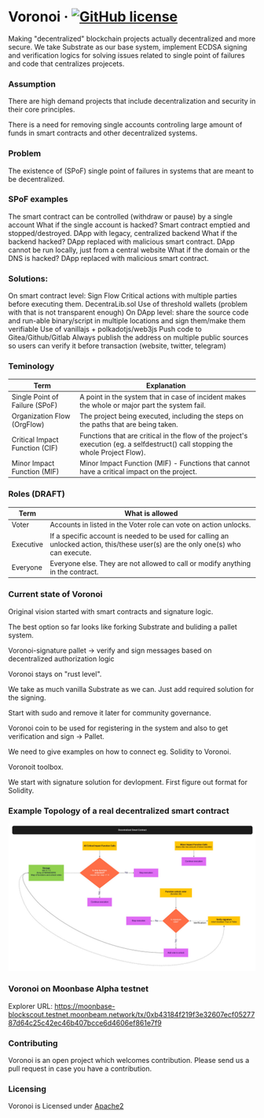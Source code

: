 # Voronoi &middot; [![GitHub license](https://img.shields.io/badge/license-GPL3%2FApache2-blue)](https://github.com/Qrucial/voronoi/blob/main/LICENSE)
Making "decentralized" blockchain projects actually decentralized and more secure.
We take Substrate as our base system, implement ECDSA signing and verification logics for solving issues related to single point of failures and code that centralizes projecets.

### Assumption
There are high demand projects that include decentralization and security in their core principles.

There is a need for removing single accounts controling large amount of funds in smart contracts and other decentralized systems.

### Problem
The existence of (SPoF) single point of failures in systems that are meant to be decentralized.

### SPoF examples
The smart contract can be controlled (withdraw or pause) by a single account
What if the single account is hacked? Smart contract emptied and stopped/destroyed.
DApp with legacy, centralized backend
What if the backend hacked? DApp replaced with malicious smart contract.
DApp cannot be run locally, just from a central website
What if the domain or the DNS is hacked? DApp replaced with malicious smart contract.

### Solutions:
On smart contract level: Sign Flow Critical actions with multiple parties before executing them.
DecentraLib.sol
Use of threshold wallets (problem with that is not transparent enough)
On DApp level: share the source code and run-able binary/script in multiple locations and sign them/make them verifiable
Use of vanillajs + polkadotjs/web3js
Push code to Gitea/Github/Gitlab
Always publish the address on multiple public sources so users can verify it before transaction (website, twitter, telegram)

### Teminology

| Term | Explanation |
| ------ | ------ |
| Single Point of Failure (SPoF)  |A point in the system that in case of incident makes the whole or major part the system fail. |
| Organization Flow (OrgFlow) | The project being executed, including the steps on the paths that are being taken. |
| Critical Impact Function (CIF) | Functions that are critical in the flow of the project's execution (eg. a selfdestruct() call stopping the whole Project Flow). |
| Minor Impact Function (MIF) | Minor Impact Function (MIF) - Functions that cannot have a critical impact on the project. |

### Roles (DRAFT)
| Term | What is allowed |
| ------ | ------ |
| Voter | Accounts in listed in the Voter role can vote on action unlocks. |
| Executive | If a specific account is needed to be used for calling an unlocked action, this/these user(s) are the only one(s) who can execute.|
| Everyone | Everyone else. They are not allowed to call or modify anything in the contract. |

### Current state of Voronoi
Original vision started with smart contracts and signature logic.

The best option so far looks like forking Substrate and buliding a pallet system.

Voronoi-signature pallet -> verify and sign messages based on decentralized authorization logic

Voronoi stays on "rust level".

We take as much vanilla Substrate as we can. Just add required solution for the signing.

Start with sudo and remove it later for community governance.

Voronoi coin to be used for registering in the system and also to get verification and sign -> Pallet.

We need to give examples on how to connect eg. Solidity to Voronoi.

Voronoit toolbox.

We start with signature solution for devlopment. First figure out format for Solidity.


### Example Topology of a real decentralized smart contract
![Decentralized Organization](/images/DecentraLibExample.jpg)


### Voronoi on Moonbase Alpha testnet
Explorer URL: https://moonbase-blockscout.testnet.moonbeam.network/tx/0xb43184f219f3e32607ecf0527787d64c25c42ec46b407bcce6d4606ef861e7f9


### Contributing
Voronoi is an open project which welcomes contribution. Please send us a pull request in case you have a contribution.

### Licensing
Voronoi is Licensed under [Apache2](https://github.com/Qrucial/voronoi/blob/main/LICENSE)
